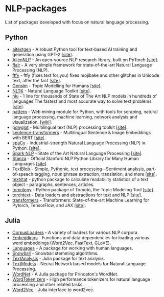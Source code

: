 # NLP-packages
List of packages developed with focus on natural language processing. 

## Python

- [aitextgen](https://github.com/minimaxir/aitextgen) - A robust Python tool for text-based AI training and generation using GPT-2 [[site](https://docs.aitextgen.io/)]. 
- [AllenNLP](https://github.com/allenai/allennlp) - An open-source NLP research library, built on PyTorch [[site](https://allenai.org/allennlp)]. 
- [flair](https://github.com/flairNLP/flair) - A very simple framework for state-of-the-art Natural Language Processing (NLP).
- [ftfy](https://github.com/rspeer/python-ftfy) - ftfy (fixes text for you) fixes mojibake and other glitches in Unicode text, after the fact [[site](https://ftfy.readthedocs.io/en/latest/)]. 
- [Gensim](https://github.com/RaRe-Technologies/gensim) - Topic Modelling for Humans [[site](https://radimrehurek.com/gensim)].
- [NLTK](https://github.com/nltk/nltk) - Natural Language Toolkit [[site](https://www.nltk.org/)].
- [nlu](https://github.com/JohnSnowLabs/nlu) - 1 line for thousands of State of The Art NLP models in hundreds of languages The fastest and most accurate way to solve text problems [[site](https://nlu.johnsnowlabs.com/)]. 
- [pattern](https://github.com/clips/pattern) - Web mining module for Python, with tools for scraping, natural language processing, machine learning, network analysis and visualization. [[wiki](https://github.com/clips/pattern/wiki)].
- [polyglot](https://github.com/aboSamoor/polyglot) - Multilingual text (NLP) processing toolkit [[site](https://polyglot.readthedocs.io/en/latest/)].
- [sentence-transformers](https://github.com/UKPLab/sentence-transformers) - Multilingual Sentence & Image Embeddings with BERT [[site](https://www.sbert.net/)].
- [spaCy](https://github.com/explosion/spaCy) - Industrial-strength Natural Language Processing (NLP) in Python. [[site](https://spacy.io/)].
- [Spark NLP](https://github.com/JohnSnowLabs/spark-nlp) - State of the Art Natural Language Processing [[site](https://nlp.johnsnowlabs.com/)].
- [Stanza](https://github.com/stanfordnlp/stanza) - Official Stanford NLP Python Library for Many Human Languages [[site](https://stanfordnlp.github.io/stanza/)].
- [TextBlob](https://github.com/sloria/TextBlob) - Simple, Pythonic, text processing--Sentiment analysis, part-of-speech tagging, noun phrase extraction, translation, and more [[site](https://textblob.readthedocs.io/en/dev/)]. 
- [textstat](https://github.com/textstat/textstat) - python package to calculate readability statistics of a text object - paragraphs, sentences, articles. 
- [tomotopy](https://github.com/bab2min/tomotopy) - Python package of Tomoto, the Topic Modeling Tool [[site](https://bab2min.github.io/tomotopy/)].
- [torchtext](https://github.com/pytorch/text) - Data loaders and abstractions for text and NLP [[site](https://pytorch.org/text)].
- [transformers](https://github.com/huggingface/transformers) - Transformers: State-of-the-art Machine Learning for Pytorch, TensorFlow, and JAX [[site](https://huggingface.co/docs/transformers/index)]. 

## Julia

- [CorpusLoaders](https://github.com/JuliaText/CorpusLoaders.jl) - A variety of loaders for various NLP corpora.
- [Embeddings](https://github.com/JuliaText/Embeddings.jl) - Functions and data dependencies for loading various word embeddings (Word2Vec, FastText, GLoVE).
- [Languages](https://github.com/JuliaText/Languages.jl) - A package for working with human languages.
- [Snowball](https://github.com/JuliaText/Snowball.jl) - Snowball stemming algorithms.
- [TextAnalysis](https://github.com/JuliaText/TextAnalysis.jl) - Julia package for text analysis.
- [TextModels](https://github.com/JuliaText/TextModels.jl) - Neural Network based models for Natural Language Processing.
- [WordNet](https://github.com/JuliaText/WordNet.jl) - A Julia package for Princeton's WordNet.
- [WordTokenizers](https://github.com/JuliaText/WordTokenizers.jl) - High performance tokenizers for natural language processing and other related tasks.
- [Word2Vec](https://github.com/JuliaText/Word2Vec.jl) - Julia interface to word2vec.
